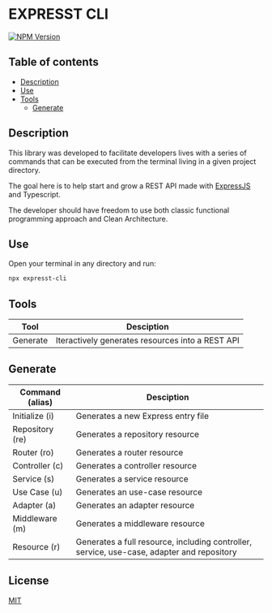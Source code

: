 # EXPRESST CLI

[![NPM Version](https://img.shields.io/npm/v/expresst-cli?color=blue&logo=nodedotjs&style=for-the-badge)](https://www.npmjs.com/package/expresst-cli)

## Table of contents

- [Description](#description)
- [Use](#use)
- [Tools](#tools)
  - [Generate](#generate)

## Description

This library was developed to facilitate developers lives with a series of commands that can be executed from the terminal living in a given project directory.

The goal here is to help start and grow a REST API made with [ExpressJS](https://expressjs.com) and Typescript.

The developer should have freedom to use both classic functional programming approach and Clean Architecture.

## Use

Open your terminal in any directory and run:

```bash
npx expresst-cli
```

## Tools

| Tool     | Desciption                                       |
| -------- | ------------------------------------------------ |
| Generate | Iteractively generates resources into a REST API |

## Generate

| Command (alias) | Desciption                                                                                 |
| --------------- | ------------------------------------------------------------------------------------------ |
| Initialize (i)  | Generates a new Express entry file                                                         |
| Repository (re) | Generates a repository resource                                                            |
| Router (ro)     | Generates a router resource                                                                |
| Controller (c)  | Generates a controller resource                                                            |
| Service (s)     | Generates a service resource                                                               |
| Use Case (u)    | Generates an use-case resource                                                             |
| Adapter (a)     | Generates an adapter resource                                                              |
| Middleware (m)  | Generates a middleware resource                                                            |
| Resource (r)    | Generates a full resource, including controller, service, use-case, adapter and repository |

## License

[MIT](LICENSE)
